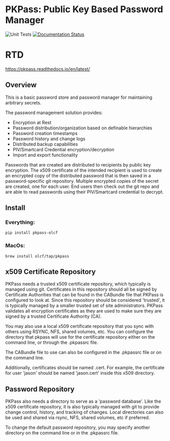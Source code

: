 PKPass: Public Key Based Password Manager
=============

![Unit Tests](https://github.com/olcf/pkpass/workflows/Unit%20Tests/badge.svg) [![Documentation Status](https://readthedocs.org/projects/pkpass/badge/?version=latest)](https://pkpass.readthedocs.io/en/latest/?badge=latest)

RTD
===
https://pkpass.readthedocs.io/en/latest/


Overview
--------
This is a basic password store and password manager for maintaining arbitrary secrets.

The password management solution provides:

  - Encryption at Rest
  - Password distribution/organization based on definable hierarchies
  - Password creation timestamps
  - Password history and change logs
  - Distributed backup capabilities
  - PIV/Smartcard Credential encryption/decryption
  - Import and export functionality

Passwords that are created are distributed to recipients by public key encryption.  The x509 certificate of the intended recipient is used to create an encrypted copy of the distributed password that is then saved in a password-specific git repository.  Multiple encrypted copies of the secret are created, one for each user.  End users then check out the git repo and are able to read passwords using their PIV/Smartcard credential to decrypt.

Install
-------

### Everything:
`pip install pkpass-olcf`

### MacOs:
`brew install olcf/tap/pkpass`


x509 Certificate Repository
-------
PKPass needs a trusted x509 certificate repository, which typically is managed using git.  Certificates in this repository should all be
signed by Certificate Authorities that can be found in the CABundle file that PKPass is configured to look at.  Since this repository should be
considered 'trusted', it is typically managed by a smaller trusted set of site administrators.  PKPass validates all encryption certificates as they are used to make sure they are signed by a trusted Certificate Authority (CA).


You may also use a local x509 certificate repository that you sync with others using RSYNC, NFS, shared volumes, etc.  You can configure the directory that pkpass will use for the certificate repository either on the command line, or through the .pkpassrc file.

The CABundle file to use can also be configured in the .pkpassrc file or on the command line.

Additionally, certificates should be named <username>.cert.  For example, the certificate for user 'jason' should be named 'jason.cert' inside this x509 directory.


Password Repository
--------
PKPass also needs a directory to serve as a 'password database'.  Like the x509 certificate repository, it is also typically managed with git to provide change control, history, and tracking of changes.  Local directories can also be used and shared via rsync, NFS, shared volumes, etc if preferred.

To change the default password repository, you may specify another directory on the command line or in the .pkpassrc file.
